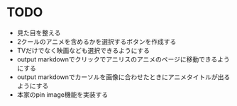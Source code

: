 # TODO
- 見た目を整える
- 2クールのアニメを含めるかを選択するボタンを作成する
- TVだけでなく映画なども選択できるようにする
- output markdownでクリックでアニリスのアニメのページに移動できるようにする
- output markdownでカーソルを画像に合わせたときにアニメタイトルが出るようにする
- 本家のpin image機能を実装する